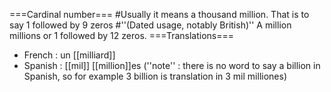 ===Cardinal number===
#Usually it means a thousand million. That is to say 1 followed by 9 zeros
#''(Dated usage, notably British)'' A million millions or 1 followed by 12 zeros.
===Translations===
* French : un [[milliard]]
* Spanish : [[mil]] [[million]]es (''note'' : there is no word to say a billion in Spanish, so for example 3 billion is translation in 3 mil milliones)